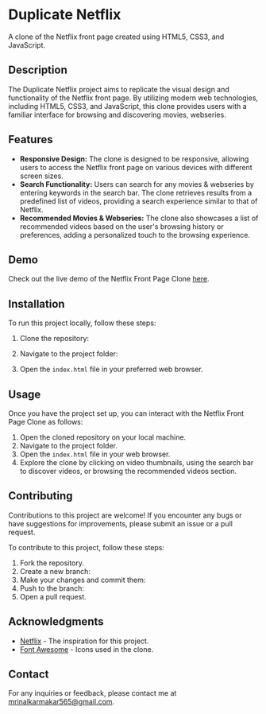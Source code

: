 # Duplicate Netflix

A clone of the Netflix front page created using HTML5, CSS3, and JavaScript.

## Description

The Duplicate Netflix project aims to replicate the visual design and functionality of the Netflix front page. By utilizing modern web technologies, including HTML5, CSS3, and JavaScript, this clone provides users with a familiar interface for browsing and discovering movies, webseries.

## Features

- **Responsive Design:** The clone is designed to be responsive, allowing users to access the Netflix front page on various devices with different screen sizes.
- **Search Functionality:** Users can search for any movies & webseries by entering keywords in the search bar. The clone retrieves results from a predefined list of videos, providing a search experience similar to that of Netflix.
- **Recommended Movies & Webseries:** The clone also showcases a list of recommended videos based on the user's browsing history or preferences, adding a personalized touch to the browsing experience.

## Demo

Check out the live demo of the Netflix Front Page Clone [here](https://its-mkarmakar.github.io/Duplicate-Netflix/).

## Installation

To run this project locally, follow these steps:

1. Clone the repository:

2. Navigate to the project folder:

3. Open the `index.html` file in your preferred web browser.
## Usage

Once you have the project set up, you can interact with the Netflix Front Page Clone as follows:

1. Open the cloned repository on your local machine.
2. Navigate to the project folder.
3. Open the `index.html` file in your web browser.
4. Explore the clone by clicking on video thumbnails, using the search bar to discover videos, or browsing the recommended videos section.

## Contributing

Contributions to this project are welcome! If you encounter any bugs or have suggestions for improvements, please submit an issue or a pull request.

To contribute to this project, follow these steps:

1. Fork the repository.
2. Create a new branch:
3. Make your changes and commit them:
4. Push to the branch:
5. Open a pull request.

## Acknowledgments

- [Netflix](https://www.netflix.com) - The inspiration for this project.
- [Font Awesome](https://fontawesome.com) - Icons used in the clone.

## Contact

For any inquiries or feedback, please contact me at mrinalkarmakar565@gmail.com.
